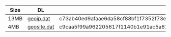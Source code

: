 |    Size   |     DL  | sha512sum |
|  ---  |  ---  |  ---  |
| 13MB | [geoip.dat](https://cdn.jsdelivr.net/gh/googleians/Rules@main/geoip.dat) | c73ab40ed9afaae6da58cf88bf1f7352f73e7a8f860db65b37d502b98a75f11c2e38950ac4439f9027b877d31e2080fe9639d337916e905e83578645451025d0 |
| 4MB | [geosite.dat](https://cdn.jsdelivr.net/gh/googleians/Rules@main/geosite.dat) | c9caa5f99a962205617f1140b1e91ac5a61a64697c8a63facd156321abb999a6fc84324ffcf212706cd4a0ee8126128296a0abc263eb2b8ccee81c492a2aba4d |
